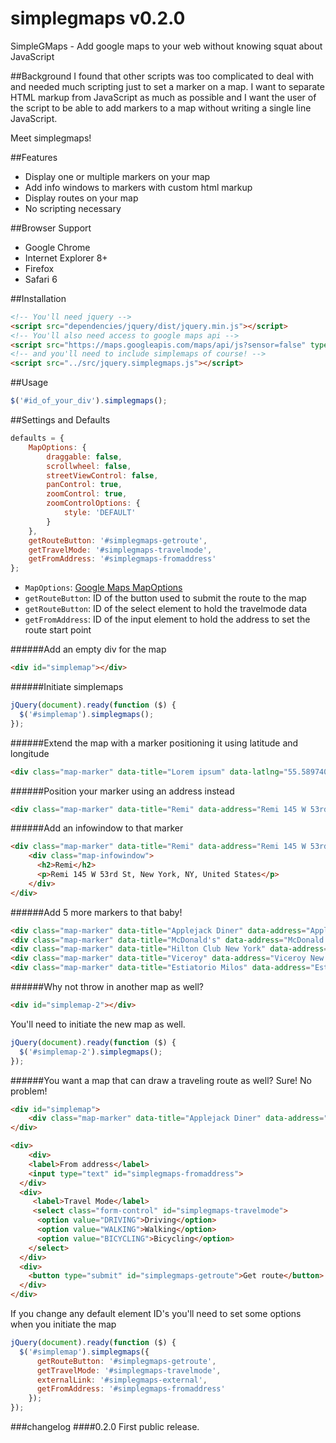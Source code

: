 simplegmaps v0.2.0
===========

SimpleGMaps - Add google maps to your web without knowing squat about JavaScript

##Background
I found that other scripts was too complicated to deal with and needed much scripting just to set a marker on a map. I want to separate HTML markup from JavaScript as much as possible and I want the user of the script to be able to add markers to a map without writing a single line JavaScript.

Meet simplegmaps!

##Features
* Display one or multiple markers on your map
* Add info windows to markers with custom html markup
* Display routes on your map
* No scripting necessary

##Browser Support
* Google Chrome
* Internet Explorer 8+
* Firefox
* Safari 6

##Installation
```html
<!-- You'll need jquery -->
<script src="dependencies/jquery/dist/jquery.min.js"></script>
<!-- You'll also need access to google maps api -->
<script src="https://maps.googleapis.com/maps/api/js?sensor=false" type="text/javascript"></script>
<!-- and you'll need to include simplemaps of course! -->
<script src="../src/jquery.simplegmaps.js"></script>
```

##Usage
```javascript
$('#id_of_your_div').simplegmaps();
```

##Settings and Defaults
```javascript
defaults = {
	MapOptions: {
		draggable: false,
		scrollwheel: false,
		streetViewControl: false,
		panControl: true,
		zoomControl: true,
		zoomControlOptions: {
			style: 'DEFAULT'
		}
	},
	getRouteButton: '#simplegmaps-getroute',
	getTravelMode: '#simplegmaps-travelmode',
	getFromAddress: '#simplegmaps-fromaddress'
};

```
* `MapOptions`: [Google Maps MapOptions](https://developers.google.com/maps/documentation/javascript/reference?csw=1#MapOptions)
* `getRouteButton`: ID of the button used to submit the route to the map
* `getRouteButton`: ID of the select element to hold the travelmode data
* `getFromAddress`: ID of the input element to hold the address to set the route start point

######Add an empty div for the map
```html
<div id="simplemap"></div>
```

######Initiate simplemaps
```javascript
jQuery(document).ready(function ($) {
  $('#simplemap').simplegmaps();
});
```

######Extend the map with a marker positioning it using latitude and longitude
```html
<div class="map-marker" data-title="Lorem ipsum" data-latlng="55.5897407,13.012268899999981"></div>
```

######Position your marker using an address instead
```html
<div class="map-marker" data-title="Remi" data-address="Remi 145 W 53rd St, New York, NY, United States"></div>
```

######Add an infowindow to that marker
```html
<div class="map-marker" data-title="Remi" data-address="Remi 145 W 53rd St, New York, NY, United States">
	<div class="map-infowindow">
	  <h2>Remi</h2>
	  <p>Remi 145 W 53rd St, New York, NY, United States</p>
	</div>
</div>
```

######Add 5 more markers to that baby!
```html
<div class="map-marker" data-title="Applejack Diner" data-address="Applejack Diner 1725 Broadway New York, NY 10019"></div>
<div class="map-marker" data-title="McDonald's" data-address="McDonald's 1651 Broadway New York, NY 10019"></div>
<div class="map-marker" data-title="Hilton Club New York" data-address="Hilton Club New York 1335 Avenue of the Americas New York, NY 10019"></div>
<div class="map-marker" data-title="Viceroy" data-address="Viceroy New York 120 W 57th St New York, NY 10019"></div>
<div class="map-marker" data-title="Estiatorio Milos" data-address="Estiatorio Milos 125 W 55th St New York, NY 10019"></div>
```

######Why not throw in another map as well?
```html
<div id="simplemap-2"></div>
```
You'll need to initiate the new map as well.
```javascript
jQuery(document).ready(function ($) {
  $('#simplemap-2').simplegmaps();
});
```

######You want a map that can draw a traveling route as well? Sure! No problem!
```html
<div id="simplemap">
	<div class="map-marker" data-title="Applejack Diner" data-address="Applejack Diner 1725 Broadway New York, NY 10019"></div>
</div>

<div>
	<div>
  	<label>From address</label>
   	<input type="text" id="simplegmaps-fromaddress">
  </div>
  <div>
     <label>Travel Mode</label>
     <select class="form-control" id="simplegmaps-travelmode">
      <option value="DRIVING">Driving</option>
      <option value="WALKING">Walking</option>
      <option value="BICYCLING">Bicycling</option>
    </select>
  </div>
  <div>
    <button type="submit" id="simplegmaps-getroute">Get route</button>
  </div>
</div>
```

If you change any default element ID's you'll need to set some options when you initiate the map
```javascript
jQuery(document).ready(function ($) {
  $('#simplemap').simplegmaps({
	  getRouteButton: '#simplegmaps-getroute',
	  getTravelMode: '#simplegmaps-travelmode',
	  externalLink: '#simplegmaps-external',
	  getFromAddress: '#simplegmaps-fromaddress'
	});
});
```


###changelog
####0.2.0
First public release.
